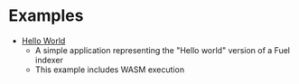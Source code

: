 # Examples

- [Hello World](./hello-indexer.md)
  - A simple application representing the "Hello world" version of a Fuel indexer
  - This example includes WASM execution